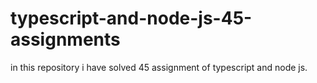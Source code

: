 # typescript-and-node-js-45-assignments
in this  repository i have solved 45 assignment of typescript and node js.
